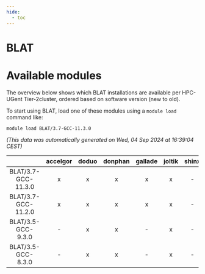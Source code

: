 ```yaml
---
hide:
  - toc
---
```


BLAT
====

# Available modules


The overview below shows which BLAT installations are available per HPC-UGent Tier-2cluster, ordered based on software version (new to old).

To start using BLAT, load one of these modules using a `module load` command like:

```shell
module load BLAT/3.7-GCC-11.3.0
```

*(This data was automatically generated on Wed, 04 Sep 2024 at 16:39:04 CEST)*  

| |accelgor|doduo|donphan|gallade|joltik|shinx|skitty|
| :---: | :---: | :---: | :---: | :---: | :---: | :---: | :---: |
|BLAT/3.7-GCC-11.3.0|x|x|x|x|x|-|x|
|BLAT/3.7-GCC-11.2.0|x|x|x|x|x|-|x|
|BLAT/3.5-GCC-9.3.0|-|x|x|-|x|-|-|
|BLAT/3.5-GCC-8.3.0|-|x|x|-|x|-|x|
